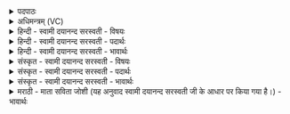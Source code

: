 <details><summary>पदपाठः</summary>

यजु॑र्भिरिति॒ यजुः॑ऽभिः। आ॒प्य॒न्ते॒। ग्रहाः॑। ग्रहैः॑। स्तोमाः॑। च॒। विष्टु॑तीः। विस्तु॑तीरिति॒ विऽस्तु॑तीः। छन्दो॑भि॒रिति॒ छन्दः॑ऽभिः। उ॒क्था॒श॒स्त्राणि॑। उ॒क्थ॒श॒स्त्राणीत्यु॑क्थऽश॒स्त्राणि॑। साम्ना॑। अ॒व॒भृ॒थ इत्य॑वऽभृ॒थः। आ॒प्य॒ते॒। २८।
</details>

<details><summary>अधिमन्त्रम् (VC)</summary>

- यज्ञो देवता
- हैमवर्चिर्ऋषिः
- अनुष्टुप्
- गान्धारः
</details>

<details><summary>हिन्दी - स्वामी दयानन्द सरस्वती - विषयः</summary>

सब लोग वेद का अभ्यास करें, इस विषय को अगले मन्त्र में कहा है ॥
</details>

<details><summary>हिन्दी - स्वामी दयानन्द सरस्वती - पदार्थः</summary>

पदार्थान्वयभाषाः -  हे मनुष्यो ! तुम लोगों को जिन (यजुर्भिः) यजुर्वेदोक्त विद्या के अवयवों से (ग्रहाः) जिससे समस्त क्रियाकाण्ड का ग्रहण किया जाता है, वे व्यवहार (ग्रहैः) ग्रहों से (स्तोमाः) पदार्थों के गुणों की प्रशंसा (च) और (विष्टुतीः) विविध स्तुतियाँ (छन्दोभिः) गायत्र्यादि छन्द वा विद्वान् और गुणों की स्तुति करनेवालों से (उक्थाशस्त्राणि) कथन करने योग्य वेद के स्तोत्र और शस्त्र (आप्यन्ते) प्राप्त होते हैं तथा (साम्ना) सामवेद से (अवभृथः) शोधन (आप्यते) प्राप्त होता है, उनका उपयोग यथावत् करना चाहिये ॥२८ ॥
</details>

<details><summary>हिन्दी - स्वामी दयानन्द सरस्वती - भावार्थः</summary>

भावार्थभाषाः -  कोई भी मनुष्य वेदाभ्यास के विना सम्पूर्ण साङ्गोपाङ्ग वेदविद्याओं को प्राप्त होने योग्य नहीं होता ॥२८ ॥
</details>

<details><summary>संस्कृत - स्वामी दयानन्द सरस्वती - विषयः</summary>

सर्वे वेदमभ्यस्येयुरित्याह ॥
</details>

<details><summary>संस्कृत - स्वामी दयानन्द सरस्वती - पदार्थः</summary>

पदार्थान्वयभाषाः -  हे मनुष्याः ! युष्माभिर्यैर्यजुर्भिर्ग्रहा ग्रहैः स्तोमा विष्टुतीश्च छन्दोभिरुक्थाशस्त्राणि चाप्यन्ते, साम्नावभृथ आप्यते, तेषामुपयोगो यथावत् कर्त्तव्यः ॥२८ ॥
</details>

<details><summary>संस्कृत - स्वामी दयानन्द सरस्वती - भावार्थः</summary>

भावार्थभाषाः -  कश्चिदपि मनुष्यो वेदाभ्यासेन विना अखिलाः साङ्गोपाङ्गविद्याः प्राप्तुं नार्हति ॥२८ ॥
</details>

<details><summary>मराठी - माता सविता जोशी (यह अनुवाद स्वामी दयानन्द सरस्वती जी के आधार पर किया गया है।) - भावार्थः</summary>

भावार्थभाषाः -  कोणताही माणूस वेदाभ्यासाशिवाय संपूर्ण वेदविद्या प्राप्त करण्यायोग्य बनू शकत नाही.
</details>